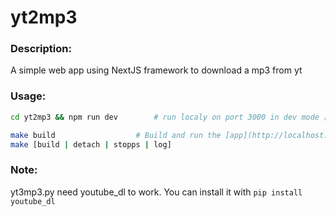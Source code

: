 # yt2mp3

### Description:
A simple web app using NextJS framework to download a mp3 from yt

### Usage:
```bash
cd yt2mp3 && npm run dev		# run localy on port 3000 in dev mode [link](http://localhost:3000)
```

```bash
make build					# Build and run the [app](http://localhost:4242) inside a docker container
make [build | detach | stopps | log]
```

### Note:
yt3mp3.py need youtube_dl to work. You can install it with ```pip install youtube_dl```
